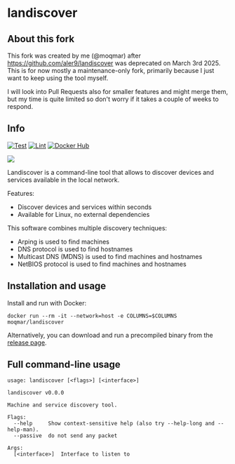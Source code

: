 
# landiscover

## About this fork

This fork was created by me (@moqmar) after <https://github.com/aler9/landiscover> was deprecated on March 3rd 2025. This is for now mostly a maintenance-only fork, primarily because I just want to keep using the tool myself.

I will look into Pull Requests also for smaller features and might merge them, but my time is quite limited so don't worry if it takes a couple of weeks to respond.

## Info

[![Test](https://github.com/moqmar/landiscover/workflows/test/badge.svg)](https://github.com/moqmar/landiscover/actions?query=workflow:test)
[![Lint](https://github.com/moqmar/landiscover/workflows/lint/badge.svg)](https://github.com/moqmar/landiscover/actions?query=workflow:lint)
[![Docker Hub](https://img.shields.io/badge/docker-moqmar%2Flandiscover-blue)](https://hub.docker.com/r/moqmar/landiscover)

![](README.gif)

Landiscover is a command-line tool that allows to discover devices and services available in the local network.

Features:
* Discover devices and services within seconds
* Available for Linux, no external dependencies

This software combines multiple discovery techniques:
* Arping is used to find machines
* DNS protocol is used to find hostnames
* Multicast DNS (MDNS) is used to find machines and hostnames
* NetBIOS protocol is used to find machines and hostnames

## Installation and usage

Install and run with Docker:
```
docker run --rm -it --network=host -e COLUMNS=$COLUMNS moqmar/landiscover
```

Alternatively, you can download and run a precompiled binary from the [release page](https://github.com/moqmar/landiscover/releases).

## Full command-line usage

```
usage: landiscover [<flags>] [<interface>]

landiscover v0.0.0

Machine and service discovery tool.

Flags:
  --help     Show context-sensitive help (also try --help-long and --help-man).
  --passive  do not send any packet

Args:
  [<interface>]  Interface to listen to

```
